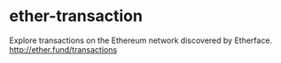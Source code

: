 ether-transaction
===============

Explore transactions on the Ethereum network discovered by Etherface.
http://ether.fund/transactions
